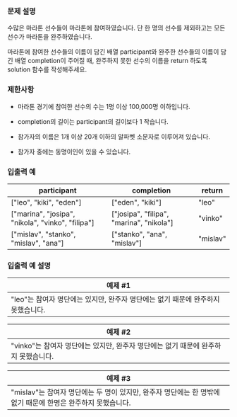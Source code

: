 ### 문제 설명

수많은 마라톤 선수들이 마라톤에 참여하였습니다. 단 한 명의 선수를 제외하고는 모든 선수가 마라톤을 완주하였습니다.

마라톤에 참여한 선수들의 이름이 담긴 배열 participant와 완주한 선수들의 이름이 담긴 배열 completion이 주어질 때, 완주하지 못한 선수의 이름을 return 하도록 solution 함수를 작성해주세요.


### 제한사항

- 마라톤 경기에 참여한 선수의 수는 1명 이상 100,000명 이하입니다.

- completion의 길이는 participant의 길이보다 1 작습니다.

- 참가자의 이름은 1개 이상 20개 이하의 알파벳 소문자로 이루어져 있습니다.

- 참가자 중에는 동명이인이 있을 수 있습니다.


### 입출력 예

|participant	|completion|	return|
|-|-|-|
|["leo", "kiki", "eden"]|	["eden", "kiki"] 	|"leo"|
|["marina", "josipa", "nikola", "vinko", "filipa"]|	["josipa", "filipa", "marina", "nikola"]|	"vinko"|
|["mislav", "stanko", "mislav", "ana"]|	["stanko", "ana", "mislav"]	|"mislav"|


### 입출력 예 설명

|예제 #1|
|-|
|"leo"는 참여자 명단에는 있지만, 완주자 명단에는 없기 때문에 완주하지 못했습니다.|

|예제 #2|
|-|
|"vinko"는 참여자 명단에는 있지만, 완주자 명단에는 없기 때문에 완주하지 못했습니다.|

|예제 #3|
|-|
|"mislav"는 참여자 명단에는 두 명이 있지만, 완주자 명단에는 한 명밖에 없기 때문에 한명은 완주하지 못했습니다.|